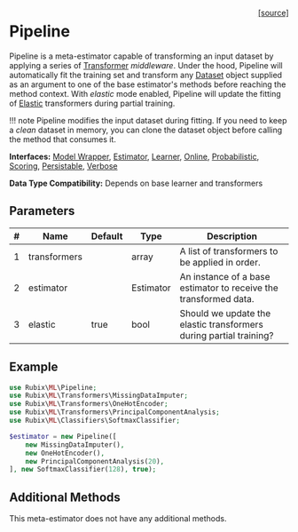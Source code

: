 <span style="float:right;"><a href="https://github.com/RubixML/ML/blob/master/src/Pipeline.php">[source]</a></span>

# Pipeline
Pipeline is a meta-estimator capable of transforming an input dataset by applying a series of [Transformer](transformers/api.md) *middleware*. Under the hood, Pipeline will automatically fit the training set and transform any [Dataset](datasets/api.md) object supplied as an argument to one of the base estimator's methods before reaching the method context. With *elastic* mode enabled, Pipeline will update the fitting of [Elastic](transformers/api.md#elastic) transformers during partial training.

!!! note
    Pipeline modifies the input dataset during fitting. If you need to keep a *clean* dataset in memory, you can clone the dataset object before calling the method that consumes it.

**Interfaces:** [Model Wrapper](model-wrapper.md), [Estimator](estimator.md), [Learner](learner.md), [Online](online.md), [Probabilistic](probabilistic.md), [Scoring](scoring.md), [Persistable](persistable.md), [Verbose](verbose.md)

**Data Type Compatibility:** Depends on base learner and transformers

## Parameters
| # | Name | Default | Type | Description |
|---|---|---|---|---|
| 1 | transformers |  | array | A list of transformers to be applied in order. |
| 2 | estimator |  | Estimator | An instance of a base estimator to receive the transformed data. |
| 3 | elastic | true | bool | Should we update the elastic transformers during partial training? |

## Example
```php
use Rubix\ML\Pipeline;
use Rubix\ML\Transformers\MissingDataImputer;
use Rubix\ML\Transformers\OneHotEncoder;
use Rubix\ML\Transformers\PrincipalComponentAnalysis;
use Rubix\ML\Classifiers\SoftmaxClassifier;

$estimator = new Pipeline([
	new MissingDataImputer(),
	new OneHotEncoder(), 
	new PrincipalComponentAnalysis(20),
], new SoftmaxClassifier(128), true);
```

## Additional Methods
This meta-estimator does not have any additional methods.
